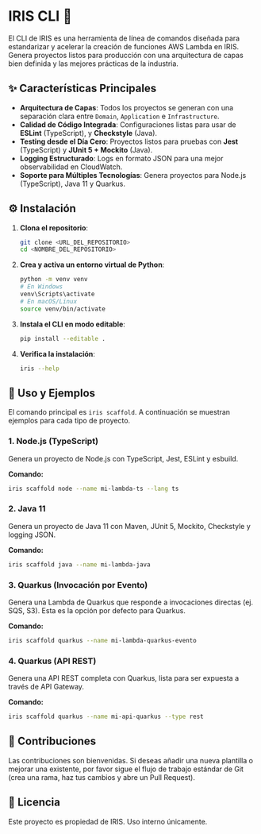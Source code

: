 # IRIS CLI 🚀

El CLI de IRIS es una herramienta de línea de comandos diseñada para estandarizar y acelerar la creación de funciones AWS Lambda en IRIS. Genera proyectos listos para producción con una arquitectura de capas bien definida y las mejores prácticas de la industria.

## ✨ Características Principales

- **Arquitectura de Capas**: Todos los proyectos se generan con una separación clara entre `Domain`, `Application` e `Infrastructure`.
- **Calidad de Código Integrada**: Configuraciones listas para usar de **ESLint** (TypeScript), y **Checkstyle** (Java).
- **Testing desde el Día Cero**: Proyectos listos para pruebas con **Jest** (TypeScript) y **JUnit 5 + Mockito** (Java).
- **Logging Estructurado**: Logs en formato JSON para una mejor observabilidad en CloudWatch.
- **Soporte para Múltiples Tecnologías**: Genera proyectos para Node.js (TypeScript), Java 11 y Quarkus.

## ⚙️ Instalación

1.  **Clona el repositorio**:
    ```bash
    git clone <URL_DEL_REPOSITORIO>
    cd <NOMBRE_DEL_REPOSITORIO>
    ```

2.  **Crea y activa un entorno virtual de Python**:
    ```bash
    python -m venv venv
    # En Windows
    venv\Scripts\activate
    # En macOS/Linux
    source venv/bin/activate
    ```

3.  **Instala el CLI en modo editable**:
    ```bash
    pip install --editable .
    ```

4.  **Verifica la instalación**:
    ```bash
    iris --help
    ```

## 🚀 Uso y Ejemplos

El comando principal es `iris scaffold`. A continuación se muestran ejemplos para cada tipo de proyecto.

### 1. Node.js (TypeScript)

Genera un proyecto de Node.js con TypeScript, Jest, ESLint y esbuild.

**Comando:**
```bash
iris scaffold node --name mi-lambda-ts --lang ts
```

### 2. Java 11

Genera un proyecto de Java 11 con Maven, JUnit 5, Mockito, Checkstyle y logging JSON.

**Comando:**
```bash
iris scaffold java --name mi-lambda-java
```

### 3. Quarkus (Invocación por Evento)

Genera una Lambda de Quarkus que responde a invocaciones directas (ej. SQS, S3). Esta es la opción por defecto para Quarkus.

**Comando:**
```bash
iris scaffold quarkus --name mi-lambda-quarkus-evento
```

### 4. Quarkus (API REST)

Genera una API REST completa con Quarkus, lista para ser expuesta a través de API Gateway.

**Comando:**
```bash
iris scaffold quarkus --name mi-api-quarkus --type rest
```

## 🤝 Contribuciones

Las contribuciones son bienvenidas. Si deseas añadir una nueva plantilla o mejorar una existente, por favor sigue el flujo de trabajo estándar de Git (crea una rama, haz tus cambios y abre un Pull Request).

## 📄 Licencia

Este proyecto es propiedad de IRIS. Uso interno únicamente.
